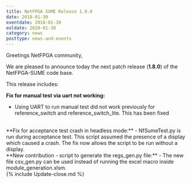 ```yaml
---
title: NetFPGA SUME Release 1.8.0
date: 2018-01-30
eventdate: 2018-01-30
eoldate: 2020-01-30
category: news
posttype: news-and-events
---
```


Greetings NetFPGA community,

We are pleased to announce today the next patch release (**1.8.0**) of the NetFPGA-SUME code base.

This release includes:

**Fix for manual test via uart not working:**
- Using UART to run manual test did not work previously for reference_switch and reference_switch_lite. This has been fixed

<br>
**Fix for acceptance test crash in headless mode:**
- NfSumeTest.py is run during acceptance test. This script assumed the presence of a display which caused a crash. The fix now allows the script to be run without a display.

<br>
**New contribution - script to generate the regs_gen.py file:**
- The new file csv_gen.py can be used instead of running the excel macro inside module_generation.xlsm.

<br>
{% include Update-close.md %}
